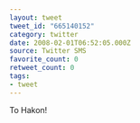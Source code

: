 ```yaml
---
layout: tweet
tweet_id: "665140152"
category: twitter
date: 2008-02-01T06:52:05.000Z
source: Twitter SMS
favorite_count: 0
retweet_count: 0
tags:
- tweet
---
```


To Hakon!

